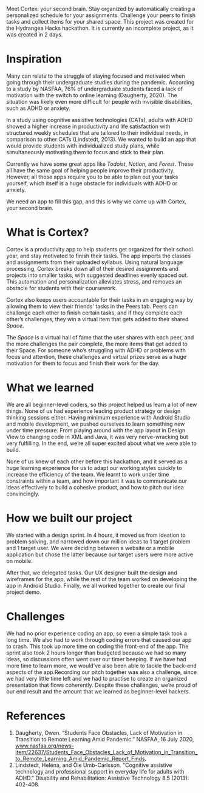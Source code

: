 Meet Cortex: your second brain. Stay organized by automatically creating a personalized schedule for your assignments. Challenge your peers to finish tasks and collect items for your shared space. This project was created for the Hydrangea Hacks hackathon. It is currently an incomplete project, as it was created in 2 days. 


# Inspiration
Many can relate to the struggle of staying focused and motivated when going through their undergraduate studies during the pandemic. According to a study by NASFAA, 76% of undergraduate students faced a lack of motivation with the switch to online learning (Daugherty, 2020). The situation was likely even more difficult for people with invisible disabilities, such as ADHD or anxiety. 

In a study using cognitive assistive technologies (CATs), adults with ADHD showed a higher increase in productivity and life satisfaction with structured weekly schedules that are tailored to their individual needs, in comparison to other CATs (Lindstedt, 2013). We wanted to build an app that would provide students with individualized study plans, while simultaneously motivating them to focus and stick to their plan. 

Currently we have some great apps like _Todoist_, _Notion_, and _Forest_. These all have the same goal of helping people improve their productivity. However, all those apps require you to be able to plan out your tasks yourself, which itself is a huge obstacle for individuals with ADHD or anxiety.

We need an app to fill this gap, and this is why we came up with Cortex, your second brain.

# What is Cortex?

Cortex is a productivity app to help students get organized for their school year, and stay motivated to finish their tasks. The app imports the classes and assignments from their uploaded syllabus. Using natural language processing, Cortex breaks down all of their desired assignments and projects into smaller tasks, with suggested deadlines evenly spaced out. This automation and personalization alleviates stress, and removes an obstacle for students with their coursework.

Cortex also keeps users accountable for their tasks in an engaging way by allowing them to view their friends' tasks in the Peers tab. Peers can challenge each other to finish certain tasks, and if they complete each other’s challenges, they win a virtual item that gets added to their shared _Space_. 

The _Space_ is a virtual hall of fame that the user shares with each peer, and the more challenges the pair complete, the more items that get added to their Space. For someone who’s struggling with ADHD or problems with focus and attention, these challenges and virtual prizes serve as a huge motivation for them to focus and finish their work for the day.

# What we learned

We are all beginner-level coders, so this project helped us learn a lot of new things. None of us had experience leading product strategy or design thinking sessions either. Having minimum experience with Android Studio and mobile development, we pushed ourselves to learn something new under time pressure. From playing around with the app layout in Design View to changing code in XML and Java, it was very nerve-wracking but very fulfilling. In the end, we’re all super excited about what we were able to build.
 
None of us knew of each other before this hackathon, and it served as a huge learning experience for us to adapt our working styles quickly to increase the efficiency of the team. We learnt to work under time constraints within a team, and how important it was to communicate our ideas effectively to build a cohesive product, and how to pitch our idea convincingly.

# How we built our project

We started with a design sprint. In 4 hours, it moved us from ideation to problem solving, and narrowed down our million ideas to 1 target problem and 1 target user. We were deciding between a website or a mobile application but chose the latter because our target users were more active on mobile.
 
After that, we delegated tasks. Our UX designer built the design and wireframes for the app, while the rest of the team worked on developing the app in Android Studio. Finally, we all worked together to create our final project demo.

# Challenges

We had no prior experience coding an app, so even a simple task took a long time. We also had to work through coding errors that caused our app to crash. This took up more time on coding the front-end of the app. The sprint also took 2 hours longer than budgeted because we had so many ideas, so discussions often went over our timer beeping. If we have had more time to learn more, we would’ve also been able to tackle the back-end aspects of the app.Recording our pitch together was also a challenge, since we had very little time left and we had to practise to create an organized presentation that flows coherently. Despite these challenges, we’re proud of our end result and the amount that we learned as beginner-level hackers.

# References
1. Daugherty, Owen. “Students Face Obstacles, Lack of Motivation in Transition to Remote Learning Amid Pandemic.” NASFAA, 16 July 2020, www.nasfaa.org/news-item/22637/Students_Face_Obstacles_Lack_of_Motivation_in_Transition_to_Remote_Learning_Amid_Pandemic_Report_Finds.
2. Lindstedt, Helena, and Õie Umb-Carlsson. "Cognitive assistive technology and professional support in everyday life for adults with ADHD." Disability and Rehabilitation: Assistive Technology 8.5 (2013): 402-408.

